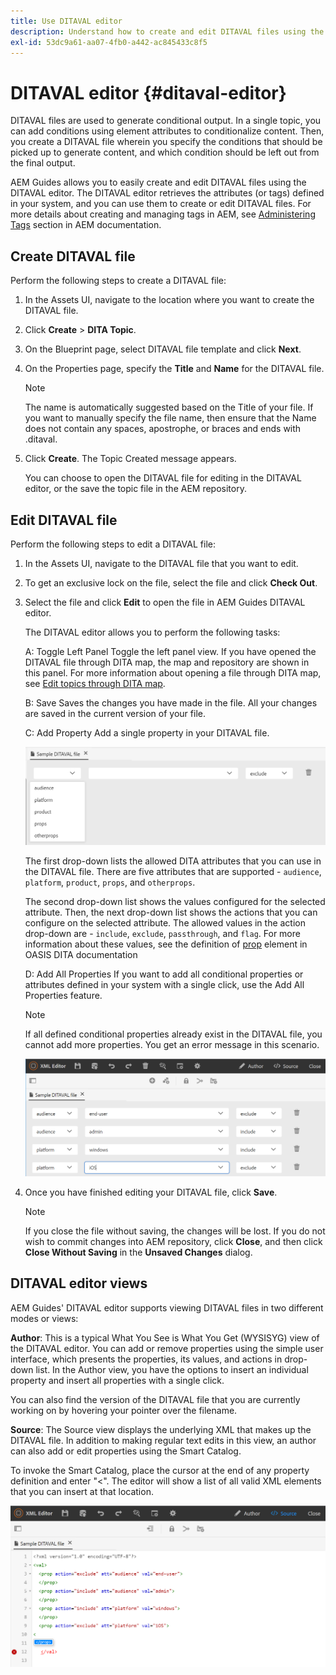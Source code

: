 ```yaml
---
title: Use DITAVAL editor
description: Understand how to create and edit DITAVAL files using the DIVATAL Editor in AEM Guides. Know how the DITAVAL editor supports DITAVAL files in author and source views.
exl-id: 53dc9a61-aa07-4fb0-a442-ac845433c8f5
---
```

# DITAVAL editor {#ditaval-editor}

DITAVAL files are used to generate conditional output. In a single topic, you can add conditions using element attributes to conditionalize content. Then, you create a DITAVAL file wherein you specify the conditions that should be picked up to generate content, and which condition should be left out from the final output.

AEM Guides allows you to easily create and edit DITAVAL files using the DITAVAL editor. The DITAVAL editor retrieves the attributes \(or tags\) defined in your system, and you can use them to create or edit DITAVAL files. For more details about creating and managing tags in AEM, see [Administering Tags](https://experienceleague.adobe.com/docs/experience-manager-cloud-service/sites/authoring/features/tags.html?lang=en) section in AEM documentation.

## Create DITAVAL file 

Perform the following steps to create a DITAVAL file:

1.  In the Assets UI, navigate to the location where you want to create the DITAVAL file.

1.  Click **Create** \> **DITA Topic**.

1.  On the Blueprint page, select DITAVAL file template and click **Next**.

1.  On the Properties page, specify the **Title** and **Name** for the DITAVAL file.

    >[!NOTE]
    >
    > The name is automatically suggested based on the Title of your file. If you want to manually specify the file name, then ensure that the Name does not contain any spaces, apostrophe, or braces and ends with .ditaval.

1.  Click **Create**. The Topic Created message appears.

    You can choose to open the DITAVAL file for editing in the DITAVAL editor, or the save the topic file in the AEM repository.


## Edit DITAVAL file 

Perform the following steps to edit a DITAVAL file:

1.  In the Assets UI, navigate to the DITAVAL file that you want to edit.

1.  To get an exclusive lock on the file, select the file and click **Check Out**.

1.  Select the file and click **Edit** to open the file in AEM Guides DITAVAL editor.

    The DITAVAL editor allows you to perform the following tasks:

    A: Toggle Left Panel
    Toggle the left panel view. If you have opened the DITAVAL file through DITA map, the map and repository are shown in this panel. For more information about opening a file through DITA map, see [Edit topics through DITA map](map-editor-advanced-map-editor.md#id17ACJ0F0FHS).

    B: Save
    Saves the changes you have made in the file. All your changes are saved in the current version of your file.

    C: Add Property
    Add a single property in your DITAVAL file.

    ![](images/ditaval-editor-props.png)

    The first drop-down lists the allowed DITA attributes that you can use in the DITAVAL file. There are five attributes that are supported - `audience`, `platform`, `product`, `props`, and `otherprops`.

    The second drop-down list shows the values configured for the selected attribute. Then, the next drop-down list shows the actions that you can configure on the selected attribute. The allowed values in the action drop-down are - `include`, `exclude`, `passthrough`, and `flag`. For more information about these values, see the definition of [prop](http://docs.oasis-open.org/dita/dita/v1.3/errata01/os/complete/part3-all-inclusive/langRef/ditaval/ditaval-prop.html#ditaval-prop) element in OASIS DITA documentation

    D: Add All Properties
    If you want to add all conditional properties or attributes defined in your system with a single click, use the Add All Properties feature.

    >[!NOTE]
    >
    > If all defined conditional properties already exist in the DITAVAL file, you cannot add more properties. You get an error message in this scenario.

    ![](images/ditaval-all-props.png)

1.  Once you have finished editing your DITAVAL file, click **Save**.

    >[!NOTE]
    >
    > If you close the file without saving, the changes will be lost. If you do not wish to commit changes into AEM repository, click **Close**, and then click **Close Without Saving** in the **Unsaved Changes** dialog.


## DITAVAL editor views 

AEM Guides' DITAVAL editor supports viewing DITAVAL files in two different modes or views:

**Author**:   This is a typical What You See is What You Get \(WYSISYG\) view of the DITAVAL editor. You can add or remove properties using the simple user interface, which presents the properties, its values, and actions in drop-down list. In the Author view, you have the options to insert an individual property and insert all properties with a single click.

You can also find the version of the DITAVAL file that you are currently working on by hovering your pointer over the filename.

**Source**:   The Source view displays the underlying XML that makes up the DITAVAL file. In addition to making regular text edits in this view, an author can also add or edit properties using the Smart Catalog.

To invoke the Smart Catalog, place the cursor at the end of any property definition and enter "<". The editor will show a list of all valid XML elements that you can insert at that location.

![](images/ditaval-source-view.png)
